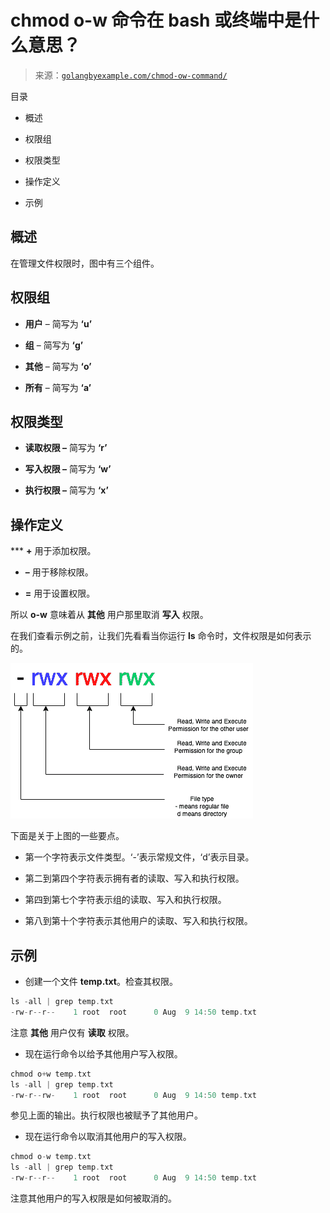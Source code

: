 <!--yml

类别：未分类

日期：2024-10-13 06:50:02

-->

# chmod o-w 命令在 bash 或终端中是什么意思？

> 来源：[`golangbyexample.com/chmod-ow-command/`](https://golangbyexample.com/chmod-ow-command/)

目录

+   概述

+   权限组

+   权限类型

+   操作定义

+   示例

## **概述**

在管理文件权限时，图中有三个组件。

## **权限组**

+   **用户** – 简写为 **‘u’**

+   **组** – 简写为 **‘g’**

+   **其他** – 简写为 **‘o’**

+   **所有** – 简写为 **‘a’**

## **权限类型**

+   **读取权限 –** 简写为 **‘r’**

+   **写入权限 –** 简写为 **‘w’**

+   **执行权限 –** 简写为 **‘x’**

## ****操作定义****

***   **+** 用于添加权限。

+   **–** 用于移除权限。

+   **=** 用于设置权限。

所以 **o-w** 意味着从 **其他** 用户那里取消 **写入** 权限。

在我们查看示例之前，让我们先看看当你运行 **ls** 命令时，文件权限是如何表示的。

![](img/b2cc19da19010470a5244967526784b2.png)

下面是关于上图的一些要点。

+   第一个字符表示文件类型。‘-’表示常规文件，‘d’表示目录。

+   第二到第四个字符表示拥有者的读取、写入和执行权限。

+   第四到第七个字符表示组的读取、写入和执行权限。

+   第八到第十个字符表示其他用户的读取、写入和执行权限。

## **示例**

+   创建一个文件 **temp.txt**。检查其权限。

```go
ls -all | grep temp.txt
-rw-r--r--    1 root  root      0 Aug  9 14:50 temp.txt
```

注意 **其他** 用户仅有 **读取** 权限。

+   现在运行命令以给予其他用户写入权限。

```go
chmod o+w temp.txt
ls -all | grep temp.txt
-rw-r--rw-    1 root  root      0 Aug  9 14:50 temp.txt
```

参见上面的输出。执行权限也被赋予了其他用户。

+   现在运行命令以取消其他用户的写入权限。

```go
chmod o-w temp.txt
ls -all | grep temp.txt
-rw-r--r--    1 root  root      0 Aug  9 14:50 temp.txt
```

注意其他用户的写入权限是如何被取消的。
